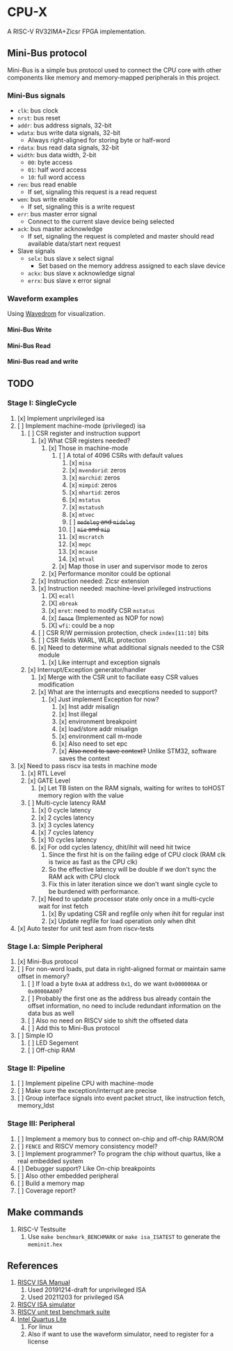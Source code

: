 # CPU-X

A RISC-V RV32IMA+Zicsr FPGA implementation.

## Mini-Bus protocol

Mini-Bus is a simple bus protocol used to connect the CPU core with other components like memory and memory-mapped peripherals in this project.

### Mini-Bus signals

- `clk`: bus clock
- `nrst`: bus reset
- `addr`: bus address signals, 32-bit
- `wdata`: bus write data signals, 32-bit
  - Always right-aligned for storing byte or half-word
- `rdata`: bus read data signals, 32-bit
- `width`: bus data width, 2-bit
  - `00`: byte access
  - `01`: half word access
  - `10`: full word access
- `ren`: bus read enable
  - If set, signaling this request is a read request
- `wen`: bus write enable
  - If set, signaling this is a write request
- `err`: bus master error signal
  - Connect to the current slave device being selected
- `ack`: bus master acknowledge
  - If set, signaling the request is completed and master should read available data/start next request
- Slave signals
  - `selx`: bus slave x select signal
    - Set based on the memory address assigned to each slave device
  - `ackx`: bus slave x acknowledge signal
  - `errx`: bus slave x error signal

### Waveform examples

Using [Wavedrom](https://github.com/wavedrom/wavedrom) for visualization.

#### Mini-Bus Write

<div style="background-color: #EBEBEB">
<script type="WaveDrom">
{signal: [
    ["Note",
     {name: 'Title',		wave: "7................", data:["Mini-Bus master write to two slave devices"]},
     {name: '',			wave: "3..4.5......2....", data:["Waiting nRST", "Write to S1", "Write to S2", "Free"]},
     {name: 'Bus-phase',	wave: '2..343.....42....', data:['unknown', 'addr', 'data', 'addr', 'data', 'free']},
     {},
    ],
    ["Global",
      {name: 'clk', 		wave: 'P................'},
      {name: 'nrst', 		wave: '101..............'},
    ],
    ["Master",
      {name: 'addr', 		wave: 'x..3.3......x....', data:['addr1', 'addr2']},
      {name: 'wdata', 	wave: 'x..4.4......x....', data: ['data1', 'data2']},
      {name: 'rdata', 	wave: 'x................', data: []},
      {name: 'ren', 		wave: '0................'},
      {name: 'wen', 		wave: '0..101.....0.....'},
      {name: 'ack', 		wave: '0...10.....10....'},
    ],
     ["Slave1",
      {name: 'sel1', 		wave: '0..1.0...........'},
      {name: 'addr', 		wave: 'x..3.3......x....', data:['addr1', 'addr2']},
      {name: 'wdata', 	wave: 'x..4.4......x....', data: ['data1', 'data2']},
      {name: 'rdata1', 	wave: 'x................', data: []},
      {name: 'ren', 		wave: '0................'},
      {name: 'wen', 		wave: '0..101.....0.....'},
      {name: 'ack1', 		wave: '0...10...........'},
    ],
     ["Slave2",
      {name: 'sel2', 		wave: '0....1......0....'},
      {name: 'addr', 		wave: 'x..3.3......x....', data:['addr1', 'addr2']},
      {name: 'wdata', 	wave: 'x..4.4......x....', data: ['data1', 'data2']},
      {name: 'rdata2', 	wave: 'x................', data: []},
      {name: 'ren', 		wave: '0................'},
      {name: 'wen', 		wave: '0..101.....0.....'},
      {name: 'ack2', 		wave: '0..........10....'},
    ]
  ]}
</script>
</div>

#### Mini-Bus Read

<div style="background-color: #EBEBEB">
<script type="WaveDrom">
{signal: [
    ["Note",
     {name: 'Title',		wave: "7................", data:["Mini-Bus master write to two slave devices"]},
     {name: '',			wave: "3..4.5......2....", data:["Waiting nRST", "Write to S1", "Write to S2", "Free"]},
     {name: 'Bus-phase',	wave: '2..343.....42....', data:['unknown', 'addr', 'data', 'addr', 'data', 'free']},
     {},
    ],
    ["Global",
      {name: 'clk', 		wave: 'P................'},
      {name: 'nrst', 		wave: '101..............'},
    ],
    ["Master",
      {name: 'addr', 		wave: 'x..3.3......x....', data:['addr1', 'addr2']},
      {name: 'wdata', 	wave: 'x..4.4......x....', data: ['data1', 'data2']},
      {name: 'rdata', 	wave: 'x................', data: []},
      {name: 'width', 	wave: 'x..5.5......x....', data: ['width1', 'width2']},
      {name: 'ren', 		wave: '0................'},
      {name: 'wen', 		wave: '0..101.....0.....'},
      {name: 'ack', 		wave: '0...10.....10....'},
    ],
     ["Slave1",
      {name: 'sel1', 		wave: '0..1.0...........'},
      {name: 'addr', 		wave: 'x..3.3......x....', data:['addr1', 'addr2']},
      {name: 'wdata', 	wave: 'x..4.4......x....', data: ['data1', 'data2']},
      {name: 'rdata1', 	wave: 'x................', data: []},
      {name: 'width', 	wave: 'x..5.5......x....', data: ['width1', 'width2']},
      {name: 'ren', 		wave: '0................'},
      {name: 'wen', 		wave: '0..101.....0.....'},
      {name: 'ack1', 		wave: '0...10...........'},
    ],
     ["Slave2",
      {name: 'sel2', 		wave: '0....1......0....'},
      {name: 'addr', 		wave: 'x..3.3......x....', data:['addr1', 'addr2']},
      {name: 'wdata', 	wave: 'x..4.4......x....', data: ['data1', 'data2']},
      {name: 'rdata2', 	wave: 'x................', data: []},
      {name: 'width', 	wave: 'x..5.5......x....', data: ['width1', 'width2']},
      {name: 'ren', 		wave: '0................'},
      {name: 'wen', 		wave: '0..101.....0.....'},
      {name: 'ack2', 		wave: '0..........10....'},
    ]
  ]}
</script>
</div>

#### Mini-Bus read and write

<div style="background-color: #EBEBEB">
<script type="WaveDrom">
{signal: [
  ["Note",
   {name: 'Title',		wave: "7...........................", data: ["Mini-Bus master read and write with two slave devices"]},
   {name: '',			wave: "3..4.5......2.5....23..2....", data: ["Waiting nRST", "Read S1", "Write S2", "Free", "Write S1", "Free", "Read S2", "Free"]},
   {name: 'Bus-phase',	wave: '2..343.....42.3...423.42....', data: ['unknown', 'addr', 'data', 'addr', 'data', 'free', 'addr', 'data', 'free', 'addr', 'data', 'free']},
   {},
  ],
  ["Global",
    {name: 'clk', 		wave: 'P...........................'},
    {name: 'nrst', 		wave: '101.........................'},
  ],
  ["Master",
    {name: 'addr', 		wave: 'x..3.3......x.3....x3..x....', data: ['addr1', 'addr2', 'addr3', 'addr4']},
    {name: 'wdata', 	wave: 'x....4......x.4....x........', data: ['data2', 'data3']},
    {name: 'rdata', 	wave: 'x...4x................4x....', data: ['data1', 'data4']},
    {name: 'width', 	wave: 'x..5.5......x.5....x5..x....', data: ['width1', 'width2', 'width3', 'width4']},
    {name: 'ren', 		wave: '0..10...............1.0.....'},
    {name: 'wen', 		wave: '0....1.....0..1...0.........'},
    {name: 'ack', 		wave: '0...10.....10.....10..10....'},
  ],
   ["Slave1",
    {name: 'sel1', 		wave: '0..1.0........1....0........'},
    {name: 'addr', 		wave: 'x..3.3......x.3....x3..x....', data: ['addr1', 'addr2', 'addr3', 'addr4']},
    {name: 'wdata', 	wave: 'x....4......x.4....x........', data: ['data2', 'data3']},
    {name: 'rdata1', 	wave: 'x...4x......................', data: ['data1']},
    {name: 'width', 	wave: 'x..5.5......x.5....x5..x....', data: ['width1', 'width2', 'width3', 'width4']},
    {name: 'ren', 		wave: '0..10...............1.0.....'},
    {name: 'wen', 		wave: '0....1.....0..1...0.........'},
    {name: 'ack1', 		wave: '0...10............10........'},
  ],
   ["Slave2",
    {name: 'sel2', 		wave: '0....1......0.......1..0....'},
    {name: 'addr', 		wave: 'x..3.3......x.3....x3..x....', data: ['addr1', 'addr2', 'addr3', 'addr4']},
    {name: 'wdata', 	wave: 'x....4......x.4....x........', data: ['data2', 'data3']},
    {name: 'rdata2', 	wave: 'x.....................4x....', data: ['data4']},
   	{name: 'width', 	wave: 'x..5.5......x.5....x5..x....', data: ['width1', 'width2', 'width3', 'width4']},
    {name: 'ren', 		wave: '0..10...............1.0.....'},
    {name: 'wen', 		wave: '0....1.....0..1...0.........'},
    {name: 'ack2', 		wave: '0..........10.........10....'},
  ]
]}
</script>
</div>

## TODO

### Stage I: SingleCycle

1. [x] Implement unprivileged isa
2. [ ] Implement machine-mode (privileged) isa
   1. [ ] CSR register and instruction support
      1. [x] What CSR registers needed?
         1. [x] Those in machine-mode
            1. [ ] A total of 4096 CSRs with default values
               1. [x] `misa`
               2. [x] `mvendorid`: zeros
               3. [x] `marchid`: zeros
               4. [x] `mimpid`: zeros
               5. [x] `mhartid`: zeros
               6. [x] `mstatus`
               7. [x] `mstatush`
               8. [x] `mtvec`
               9. [ ] ~~`medeleg` and `mideleg`~~
               10. [ ] ~~`mie` and `mip`~~
               11. [x] `mscratch`
               12. [x] `mepc`
               13. [x] `mcause`
               14. [x] `mtval`
            2. [x] Map those in user and supervisor mode to zeros
         2. [x] Performance monitor could be optional
      2. [x] Instruction needed: Zicsr extension
      3. [x] Instruction needed: machine-level privileged instructions
         1. [X] `ecall`
         2. [X] `ebreak`
         3. [x] `mret`: need to modify CSR `mstatus`
         4. [x] ~~`fence`~~ (Implemented as NOP for now)
         5. [X] `wfi`: could be a nop
      4. [ ] CSR R/W permission protection, check `index[11:10]` bits
      5. [ ] CSR fields WARL, WLRL protection
      6. [x] Need to determine what additional signals needed to the CSR module
         1. [x] Like interrupt and exception signals
   2. [x] Interrupt/Exception generator/handler
      1. [x] Merge with the CSR unit to faciliate easy CSR values modification 
      2. [x] What are the interrupts and execptions needed to support?
         1. [x] Just implement Exception for now?
            1. [x] Inst addr misalign
            2. [x] Inst illegal
            3. [x] environment breakpoint
            4. [x] load/store addr misalign
            5. [x] environment call m-mode
            6. [x] Also need to set epc
            7. [x] ~~Also need to save context?~~ Unlike STM32, software saves the context
3. [x] Need to pass riscv isa tests in machine mode
   1. [x] RTL Level
   2. [x] GATE Level
      1. [x] Let TB listen on the RAM signals, waiting for writes to toHOST memory region with the value
   3. [ ] Multi-cycle latency RAM
      1. [x] 0 cycle latency
      2. [x] 2 cycles latency
      3. [x] 3 cycles latency
      4. [x] 7 cycles latency
      5. [x] 10 cycles latency
      6. [x] For odd cycles latency, dhit/ihit will need hit twice
         1. Since the first hit is on the failing edge of CPU clock (RAM clk is twice as fast as the CPU clk)
         2. So the effective latency will be double if we don't sync the RAM ack with CPU clock
         3. Fix this in later iteration since we don't want single cycle to be burdened with performance. 
      7. [x] Need to update processor state only once in a multi-cycle wait for inst fetch
         1. [x] By updating CSR and regfile only when ihit for regular inst
         2. [x] Update regfile for load operation only when dhit
4. [x] Auto tester for unit test asm from riscv-tests

### Stage I.a: Simple Peripheral

1. [x] Mini-Bus protocol
2. [ ] For non-word loads, put data in right-aligned format or maintain same offset in memory?
   1. [ ] If load a byte `0xAA` at address `0x1`, do we want `0x000000AA` or `0x0000AA00`?
   2. [ ] Probably the first one as the address bus already contain the offset information, no need to include redundant information on the data bus as well
   3. [ ] Also no need on RISCV side to shift the offseted data
   4. [ ] Add this to Mini-Bus protocol
3. [ ] Simple IO
   1. [ ] LED Segement
   2. [ ] Off-chip RAM

### Stage II: Pipeline

1. [ ] Implement pipeline CPU with machine-mode
2. [ ] Make sure the exception/interrupt are precise
3. [ ] Group interface signals into event packet struct, like instruction fetch, memory_ldst

### Stage III: Peripheral

1. [ ] Implement a memory bus to connect on-chip and off-chip RAM/ROM
2. [ ] `FENCE` and RISCV memory consistency model?
3. [ ] Implement programmer? To program the chip without quartus, like a real embedded system
4. [ ] Debugger support? Like On-chip breakpoints
5. [ ] Also other embedded peripheral
6. [ ] Build a memory map
7. [ ] Coverage report?

## Make commands

1. RISC-V Testsuite
   1. Use `make benchmark_BENCHMARK` or `make isa_ISATEST` to generate the `meminit.hex`

## References

1. [RISCV ISA Manual](https://github.com/riscv/riscv-isa-manual)
   1. Used 20191214-draft for unprivileged ISA
   2. Used 20211203 for privileged ISA
2. [RISCV ISA simulator](https://github.com/riscv-software-src/riscv-isa-sim)
3. [RISCV unit test benchmark suite](https://github.com/riscv-software-src/riscv-tests)
4. [Intel Quartus Lite](https://www.intel.com/content/www/us/en/software-kit/684215/intel-quartus-prime-lite-edition-design-software-version-21-1-for-linux.html)
   1. For linux
   2. Also if want to use the waveform simulator, need to register for a license


<!-- Waveform render scripts -->
<script src="https://cdnjs.cloudflare.com/ajax/libs/wavedrom/2.6.8/skins/default.js" type="text/javascript"></script>
<script src="https://cdnjs.cloudflare.com/ajax/libs/wavedrom/2.6.8/wavedrom.min.js" type="text/javascript"></script>
<body onload="WaveDrom.ProcessAll()">
